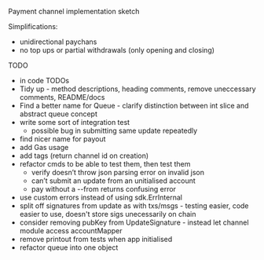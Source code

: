 Payment channel implementation sketch

Simplifications:

 - unidirectional paychans
 - no top ups or partial withdrawals (only opening and closing)


 TODO
 - in code TODOs
 - Tidy up - method descriptions, heading comments, remove uneccessary comments, README/docs
 - Find a better name for Queue - clarify distinction between int slice and abstract queue concept
 - write some sort of integration test
 	- possible bug in submitting same update repeatedly
 - find nicer name for payout
 - add Gas usage
 - add tags (return channel id on creation)
 - refactor cmds to be able to test them, then test them
 	- verify doesn’t throw json parsing error on invalid json
 	- can’t submit an update from an unitialised account
 	- pay without a --from returns confusing error
 - use custom errors instead of using sdk.ErrInternal
 - split off signatures from update as with txs/msgs - testing easier, code easier to use, doesn't store sigs unecessarily on chain
 - consider removing pubKey from UpdateSignature - instead let channel module access accountMapper
 - remove printout from tests when app initialised
 - refactor queue into one object
